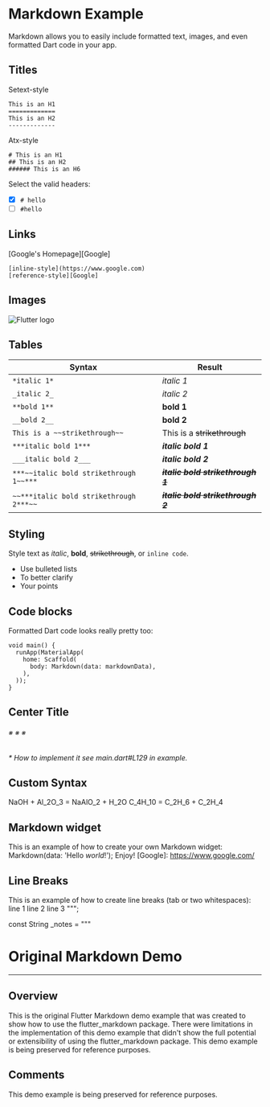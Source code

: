 # Markdown Example
Markdown allows you to easily include formatted text, images, and even formatted
Dart code in your app.
## Titles
Setext-style
```
This is an H1
=============
This is an H2
-------------
```
Atx-style
```
# This is an H1
## This is an H2
###### This is an H6
```
Select the valid headers:
- [x] `# hello`
- [ ] `#hello`
## Links
[Google's Homepage][Google]
```
[inline-style](https://www.google.com)
[reference-style][Google]
```
## Images
![Flutter logo](/dart-lang/site-shared/master/src/_assets/image/flutter/icon/64.png)
## Tables
| Syntax                                  | Result                                |
| --------------------------------------- | ------------------------------------- |
| `*italic 1*`                            | *italic 1*                            |
| `_italic 2_`                            | _italic 2_                            |
| `**bold 1**`                            | **bold 1**                            |
| `__bold 2__`                            | __bold 2__                            |
| `This is a ~~strikethrough~~`           | This is a ~~strikethrough~~           |
| `***italic bold 1***`                   | ***italic bold 1***                   |
| `___italic bold 2___`                   | ___italic bold 2___                   |
| `***~~italic bold strikethrough 1~~***` | ***~~italic bold strikethrough 1~~*** |
| `~~***italic bold strikethrough 2***~~` | ~~***italic bold strikethrough 2***~~ |
## Styling
Style text as _italic_, __bold__, ~~strikethrough~~, or `inline code`.
- Use bulleted lists
- To better clarify
- Your points
## Code blocks
Formatted Dart code looks really pretty too:
```
void main() {
  runApp(MaterialApp(
    home: Scaffold(
      body: Markdown(data: markdownData),
    ),
  ));
}
```
## Center Title
###### ※ ※ ※
_* How to implement it see main.dart#L129 in example._
## Custom Syntax
NaOH + Al_2O_3 = NaAlO_2 + H_2O
C_4H_10 = C_2H_6 + C_2H_4
## Markdown widget
This is an example of how to create your own Markdown widget:
    Markdown(data: 'Hello _world_!');
Enjoy!
[Google]: https://www.google.com/
## Line Breaks
This is an example of how to create line breaks (tab or two whitespaces):
line 1
line 2
line 3
""";

const String _notes = """
# Original Markdown Demo
---
## Overview
This is the original Flutter Markdown demo example that was created to
show how to use the flutter_markdown package. There were limitations in
the implementation of this demo example that didn't show the full potential
or extensibility of using the flutter_markdown package. This demo example
is being preserved for reference purposes.
## Comments
This demo example is being preserved for reference purposes.